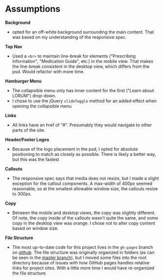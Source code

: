 # Assumptions

**Background**  
- opted for an off-white background surrounding the main content. That was based on my understanding of the responsive spec.

**Top Nav**  
- Used a `<br>` to maintain line-break for elements ("Prescribing Information", "Medication Guide", etc.) in the mobile view. That makes the line-break consistent in the desktop view, which differs from the psd. Would refactor with more time.

**Hamburger Menu**  
- The collapsible menu only has inner content for the first ("Learn about LORUM") drop-down. 
- I chose to use the jQuery `slideToggle` method for an added effect when opening the collapsible menu

**Links**  
- All links have an href of "#". Presumably they would navigate to other parts of the site.

**Header/Footer Logos**  
- Because of the logo placement in the psd, I opted for absolute positioning to match as closely as possible. There is likely a better way, but this was the fastest

**Callouts**  
- The responsive spec says that media does not resize, but I made a slight exception for the callout components. A max-width of 400px seemed reasonable, so at the smallest allowable window size, the callouts resize to 300px. 

**Copy**  
- Between the mobile and desktop views, the copy was slightly different. Of note, the copy inside of the callouts wasn't quite the same, and some copy in the desktop view was orange. I chose not to alter copy content based on window size. 

**File Structure**  
- The most up-to-date code for this project lives in the `gh-pages` branch on [github](https://github.com/BeejLuig/pharma-site/tree/gh-pages). The file structure was originally organized in folders (as can be seen in the [master branch](https://github.com/BeejLuig/pharma-site)), but I moved some files into the root directory because of issues with how GitHub pages handles relative links for project sites. With a little more time I would have re-organized the file structure. 